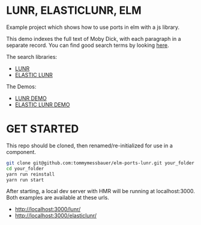 # LUNR, ELASTICLUNR, ELM

Example project which shows how to use ports in elm with a js library. 

This demo indexes the full text of Moby Dick, with each paragraph in a separate record. You can find good search terms by looking [here](https://www.gutenberg.org/files/2701/2701-h/2701-h.htm).

The search libraries:

* [LUNR](https://lunrjs.com/)
* [ELASTIC LUNR](http://elasticlunr.com/)

The Demos:

* [LUNR DEMO](https://tommymessbauer.github.io/elm-ports-lunr/docs/lunr/index.html)
* [ELASTIC LUNR DEMO](https://tommymessbauer.github.io/elm-ports-lunr/docs/elasticlunr/index.html)


# GET STARTED

This repo should be cloned, then renamed/re-initialized for use in a component.

```bash
git clone git@github.com:tommymessbauer/elm-ports-lunr.git your_folder
cd your_folder
yarn run reinstall
yarn run start
```

After starting, a local dev server with HMR will be running at localhost:3000. Both examples are available at these urls.

* [http://localhost:3000/lunr/](http://localhost:3000/lunr/)
* [http://localhost:3000/elasticlunr/](http://localhost:3000/elasticlunr/)


